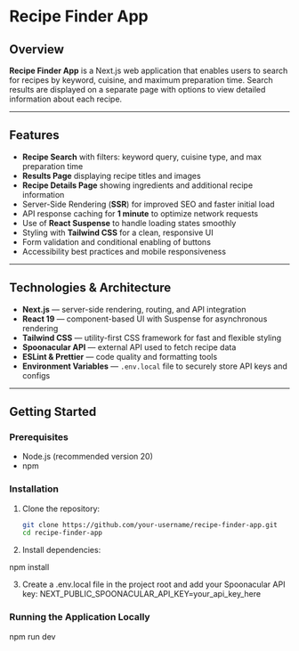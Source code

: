 # Recipe Finder App

## Overview

**Recipe Finder App** is a Next.js web application that enables users to search for recipes by keyword, cuisine, and maximum preparation time. Search results are displayed on a separate page with options to view detailed information about each recipe.

---

## Features

- **Recipe Search** with filters: keyword query, cuisine type, and max preparation time
- **Results Page** displaying recipe titles and images
- **Recipe Details Page** showing ingredients and additional recipe information
- Server-Side Rendering (**SSR**) for improved SEO and faster initial load
- API response caching for **1 minute** to optimize network requests
- Use of **React Suspense** to handle loading states smoothly
- Styling with **Tailwind CSS** for a clean, responsive UI
- Form validation and conditional enabling of buttons
- Accessibility best practices and mobile responsiveness

---

## Technologies & Architecture

- **Next.js** — server-side rendering, routing, and API integration
- **React 19** — component-based UI with Suspense for asynchronous rendering
- **Tailwind CSS** — utility-first CSS framework for fast and flexible styling
- **Spoonacular API** — external API used to fetch recipe data
- **ESLint & Prettier** — code quality and formatting tools
- **Environment Variables** — `.env.local` file to securely store API keys and configs

---

## Getting Started

### Prerequisites

- Node.js (recommended version 20)
- npm

### Installation

1. Clone the repository:

   ```bash
   git clone https://github.com/your-username/recipe-finder-app.git
   cd recipe-finder-app

2. Install dependencies:

npm install

3. Create a .env.local file in the project root and add your Spoonacular API key:
NEXT_PUBLIC_SPOONACULAR_API_KEY=your_api_key_here

### Running the Application Locally

npm run dev
